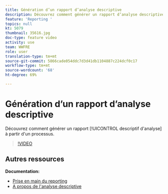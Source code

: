 ```yaml
---
title: Génération d’un rapport d’analyse descriptive
description: Découvrez comment générer un rapport d’analyse descriptive à partir d’un workflow dans Adobe Campaign Classic.
feature: 'Reporting '
topics: null
kt: 5079
thumbnail: 35616.jpg
doc-type: feature video
activity: use
team: WWFRE
role: user
translation-type: tm+mt
source-git-commit: 5866cade054ddc7d3d41db1104887c224dcf0c17
workflow-type: tm+mt
source-wordcount: '68'
ht-degree: 69%

---
```



# Génération d’un rapport d’analyse descriptive

Découvrez comment générer un rapport [!UICONTROL descriptif d&#39;analyse] à partir d&#39;un processus.

>[!VIDEO](https://video.tv.adobe.com/v/35616?quality=12)

## Autres ressources

**Documentation:**

* [Prise en main du reporting](https://docs.adobe.com/content/help/en/campaign-classic/using/reporting/reporting-in-adobe-campaign/about-adobe-campaign-reporting-tools.html)
* [A propos de l&#39;analyse descriptive](https://docs.adobe.com/content/help/en/campaign-classic/using/reporting/analyzing-populations/about-descriptive-analysis.html)
